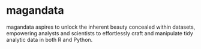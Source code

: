 # magandata

magandata aspires to unlock the inherent beauty concealed within datasets, empowering analysts and scientists to 
effortlessly craft and manipulate tidy analytic data in both R and Python.
